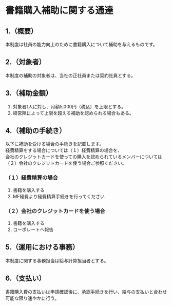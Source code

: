 # 書籍購入補助に関する通達
## 1.（概要）
本制度は社員の能力向上のために書籍購入について補助を与えるものです。

## 2.（対象者）
本制度の補助の対象者は、当社の正社員または契約社員とする。

## 3.（補助金額）
1. 対象者1人に対し、月額5,000円（税込）を上限とする。
2. 経営陣によって上限を超える補助を認められる場合もある。

## 4.（補助の手続き）
以下に補助を受ける場合の手続きを記載します。  
経費精算をする場合については（１）経費精算の場合を、  
会社のクレジットカードを使っての購入を認められているメンバーについては  
（２）会社のクレジットカードを使う場合ご参照ください。  
### （１）経費精算の場合
1. 書籍を購入する
2. MF経費より経費精算手続きを行ってください

### （２）会社のクレジットカードを使う場合
1. 書籍を購入する
2. コーポレートへ報告
## 5.（運用における事務）
本制度に関する事務担当は給与計算担当者とする。

## 6.（支払い）
書籍購入費の支払いは申請確認後に、承認手続きを行い、給与の支払いと合わせ可能な限り速やかに行う。
